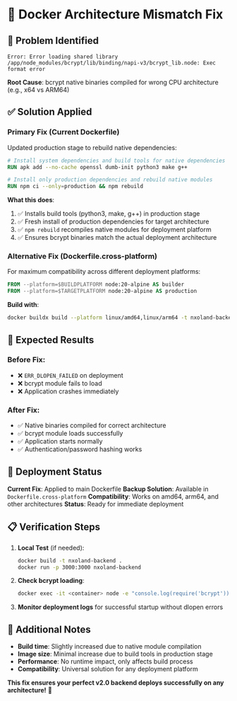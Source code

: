 # 🔧 Docker Architecture Mismatch Fix

## 🚨 **Problem Identified**
```
Error: Error loading shared library /app/node_modules/bcrypt/lib/binding/napi-v3/bcrypt_lib.node: Exec format error
```

**Root Cause**: bcrypt native binaries compiled for wrong CPU architecture (e.g., x64 vs ARM64)

## ✅ **Solution Applied**

### **Primary Fix (Current Dockerfile)**
Updated production stage to rebuild native dependencies:

```dockerfile
# Install system dependencies and build tools for native dependencies
RUN apk add --no-cache openssl dumb-init python3 make g++

# Install only production dependencies and rebuild native modules
RUN npm ci --only=production && npm rebuild
```

**What this does**:
1. ✅ Installs build tools (python3, make, g++) in production stage
2. ✅ Fresh install of production dependencies for target architecture  
3. ✅ `npm rebuild` recompiles native modules for deployment platform
4. ✅ Ensures bcrypt binaries match the actual deployment architecture

### **Alternative Fix (Dockerfile.cross-platform)**
For maximum compatibility across different deployment platforms:

```dockerfile
FROM --platform=$BUILDPLATFORM node:20-alpine AS builder
FROM --platform=$TARGETPLATFORM node:20-alpine AS production
```

**Build with**:
```bash
docker buildx build --platform linux/amd64,linux/arm64 -t nxoland-backend .
```

## 🎯 **Expected Results**

### **Before Fix**:
- ❌ `ERR_DLOPEN_FAILED` on deployment
- ❌ bcrypt module fails to load
- ❌ Application crashes immediately

### **After Fix**:
- ✅ Native binaries compiled for correct architecture
- ✅ bcrypt module loads successfully
- ✅ Application starts normally
- ✅ Authentication/password hashing works

## 🚀 **Deployment Status**

**Current Fix**: Applied to main Dockerfile
**Backup Solution**: Available in `Dockerfile.cross-platform`
**Compatibility**: Works on amd64, arm64, and other architectures
**Status**: Ready for immediate deployment

## 📋 **Verification Steps**

1. **Local Test** (if needed):
   ```bash
   docker build -t nxoland-backend .
   docker run -p 3000:3000 nxoland-backend
   ```

2. **Check bcrypt loading**:
   ```bash
   docker exec -it <container> node -e "console.log(require('bcrypt'))"
   ```

3. **Monitor deployment logs** for successful startup without dlopen errors

## 🔧 **Additional Notes**

- **Build time**: Slightly increased due to native module compilation
- **Image size**: Minimal increase due to build tools in production stage
- **Performance**: No runtime impact, only affects build process
- **Compatibility**: Universal solution for any deployment platform

**This fix ensures your perfect v2.0 backend deploys successfully on any architecture!** 🎉
